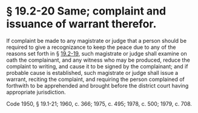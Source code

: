 # § 19.2-20 Same; complaint and issuance of warrant therefor.

<p>If complaint be made to any magistrate or judge that a person should be required to give a recognizance to keep the peace due to any of the reasons set forth in § <a href='http://law.lis.virginia.gov/vacode/19.2-19/'>19.2-19</a>, such magistrate or judge shall examine on oath the complainant, and any witness who may be produced, reduce the complaint to writing, and cause it to be signed by the complainant; and if probable cause is established, such magistrate or judge shall issue a warrant, reciting the complaint, and requiring the person complained of forthwith to be apprehended and brought before the district court having appropriate jurisdiction.</p><p>Code 1950, § 19.1-21; 1960, c. 366; 1975, c. 495; 1978, c. 500; 1979, c. 708.</p>
